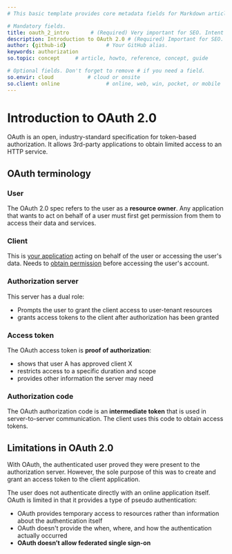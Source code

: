 ```yaml
---
# This basic template provides core metadata fields for Markdown articles on docs.superoffice.com.

# Mandatory fields.
title: oauth_2_intro       # (Required) Very important for SEO. Intent in a unique string of 43-59 chars including spaces.
description: Introduction to OAuth 2.0 # (Required) Important for SEO. Recommended character length is 115-145 characters including spaces.
author: {github-id}             # Your GitHub alias.
keywords: authorization
so.topic: concept     # article, howto, reference, concept, guide

# Optional fields. Don't forget to remove # if you need a field.
so.envir: cloud           # cloud or onsite
so.client: online               # online, web, win, pocket, or mobile
---
```


# Introduction to OAuth 2.0

OAuth is an open, industry-standard specification for token-based authorization. It allows 3rd-party applications to obtain limited access to an HTTP service.

## OAuth terminology

### User

The OAuth 2.0 spec refers to the user as a **resource owner**. Any application that wants to act on behalf of a user must first get permission from them to access their data and services.

### Client

This is [your application][1] acting on behalf of the user or accessing the user's data. Needs to [obtain permission][2] before accessing the user's account.

### Authorization server

This server has a dual role:

* Prompts the user to grant the client access to user-tenant resources
* grants access tokens to the client after authorization has been granted

### Access token

The OAuth access token is **proof of authorization**:

* shows that user A has approved client X
* restricts access to a specific duration and scope
* provides other information the server may need

### Authorization code

The OAuth authorization code is an **intermediate token** that is used in server-to-server communication. The client uses this code to obtain access tokens.

## Limitations in OAuth 2.0

With OAuth, the authenticated user proved they were present to the authorization server. However, the sole purpose of this was to create and grant an access token to the client application.

The user does not authenticate directly with an online application itself. OAuth is limited in that it provides a type of pseudo authentication:

* OAuth provides temporary access to resources rather than information about the authentication itself
* OAuth doesn't provide the when, where, and how the authentication actually occurred
* **OAuth doesn’t allow federated single sign-on**

<!-- Referenced links -->
[1]: https://github.com/SuperOfficeDocs/superoffice-docs/blob/main/docs/apps/index.md
[2]: https://github.com/SuperOfficeDocs/superoffice-docs/blob/main/docs/apps/provisioning/get-consent.md
